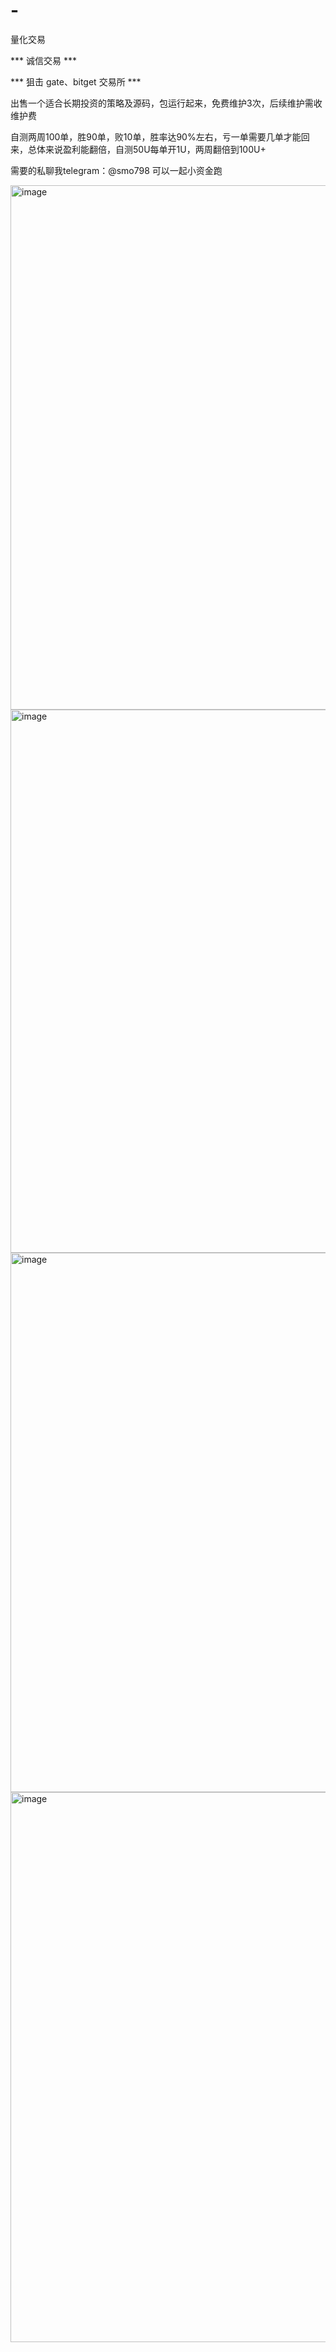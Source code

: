 # -
量化交易

*** 诚信交易 ***

*** 狙击 gate、bitget 交易所 ***

出售一个适合长期投资的策略及源码，包运行起来，免费维护3次，后续维护需收维护费

自测两周100单，胜90单，败10单，胜率达90%左右，亏一单需要几单才能回来，总体来说盈利能翻倍，自测50U每单开1U，两周翻倍到100U+

需要的私聊我telegram：@smo798 可以一起小资金跑

<img width="1908" height="839" alt="image" src="https://github.com/user-attachments/assets/b32aa5a0-b628-4686-8f20-f7f308037860" />

<img width="2046" height="869" alt="image" src="https://github.com/user-attachments/assets/6ef08f2a-17b6-4fac-a2d1-f9cc4746e56b" />

<img width="2003" height="863" alt="image" src="https://github.com/user-attachments/assets/ebe2178f-a4be-46b8-aaf2-2c44dd11b3e7" />

<img width="1983" height="880" alt="image" src="https://github.com/user-attachments/assets/e02e2e36-46e5-4ea6-94e7-99c351474088" />
